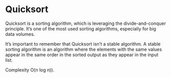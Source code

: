 # Quicksort

Quicksort is a sorting algorithm, which is leveraging the divide-and-conquer principle. It’s one of the most used sorting algorithms, especially for big data volumes.

It’s important to remember that Quicksort isn’t a stable algorithm. A stable sorting algorithm is an algorithm where the elements with the same values appear in the same order in the sorted output as they appear in the input list.

Complexity O(n log n)).
